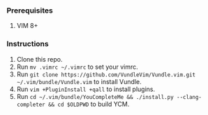 ### Prerequisites

1. VIM 8+

### Instructions

1. Clone this repo.
1. Run `mv .vimrc ~/.vimrc` to set your vimrc.
1. Run `git clone https://github.com/VundleVim/Vundle.vim.git ~/.vim/bundle/Vundle.vim` to install Vundle.
1. Run `vim +PluginInstall +qall` to install plugins.
1. Run `cd ~/.vim/bundle/YouCompleteMe && ./install.py --clang-completer && cd $OLDPWD` to build YCM.
